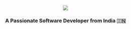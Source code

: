 <h1 align="center">
  <a href="https://git.io/typing-svg">
    <img src="https://readme-typing-svg.herokuapp.com/?font=Righteous&size=35&center=true&vCenter=true&width=500&height=70&duration=5000&lines=Hi+There!+👋🏻;+I'm+Yash+Prajapati.;"/>    
  </a>
</h1>

<h3 align="center"> A Passionate Software Developer from India 🇮🇳</h3>

<br/>

